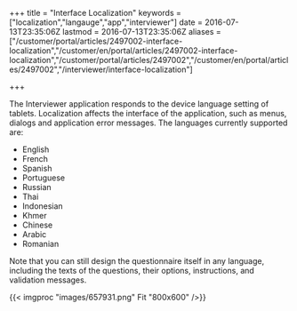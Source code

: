 ﻿+++
title = "Interface Localization"
keywords = ["localization","langauge","app","interviewer"]
date = 2016-07-13T23:35:06Z
lastmod = 2016-07-13T23:35:06Z
aliases = ["/customer/portal/articles/2497002-interface-localization","/customer/en/portal/articles/2497002-interface-localization","/customer/portal/articles/2497002","/customer/en/portal/articles/2497002","/interviewer/interface-localization"]

+++

The Interviewer application responds to the device language setting of
tablets. Localization affects the interface of the application, such as
menus, dialogs and application error messages. The languages currently
supported are:

-   English
-   French
-   Spanish
-   Portuguese
-   Russian
-   Thai
-   Indonesian
-   Khmer
-   Chinese
-   Arabic
-   Romanian

Note that you can still design the questionnaire itself in any language,
including the texts of the questions, their options, instructions, and
validation messages.   
  
  
{{< imgproc "images/657931.png" Fit "800x600" />}}
